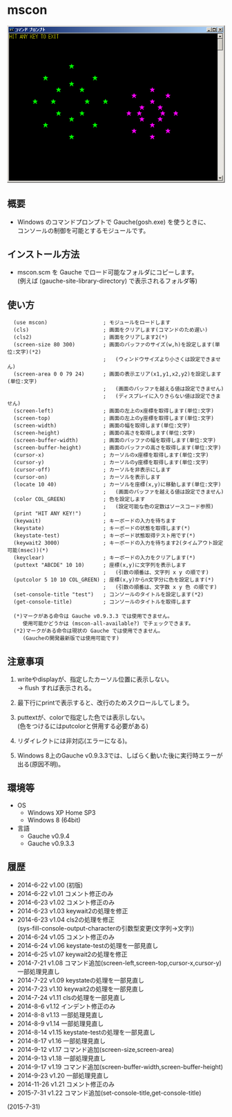 # mscon

![image](image.png)

## 概要
- Windows のコマンドプロンプトで Gauche(gosh.exe) を使うときに、  
  コンソールの制御を可能とするモジュールです。


## インストール方法
- mscon.scm を Gauche でロード可能なフォルダにコピーします。  
  (例えば (gauche-site-library-directory) で表示されるフォルダ等)


## 使い方
```
  (use mscon)                  ; モジュールをロードします
  (cls)                        ; 画面をクリアします(コマンドのため遅い)
  (cls2)                       ; 画面をクリアします2(*)
  (screen-size 80 300)         ; 画面のバッファのサイズ(w,h)を設定します(単位:文字)(*2)
                               ;   (ウィンドウサイズより小さくは設定できません)
  (screen-area 0 0 79 24)      ; 画面の表示エリア(x1,y1,x2,y2)を設定します(単位:文字)
                               ;   (画面のバッファを越える値は設定できません)
                               ;   (ディスプレイに入りきらない値は設定できません)
  (screen-left)                ; 画面の左上のx座標を取得します(単位:文字)
  (screen-top)                 ; 画面の左上のy座標を取得します(単位:文字)
  (screen-width)               ; 画面の幅を取得します(単位:文字)
  (screen-height)              ; 画面の高さを取得します(単位:文字)
  (screen-buffer-width)        ; 画面のバッファの幅を取得します(単位:文字)
  (screen-buffer-height)       ; 画面のバッファの高さを取得します(単位:文字)
  (cursor-x)                   ; カーソルのx座標を取得します(単位:文字)
  (cursor-y)                   ; カーソルのy座標を取得します(単位:文字)
  (cursor-off)                 ; カーソルを非表示にします
  (cursor-on)                  ; カーソルを表示します
  (locate 10 40)               ; カーソルを座標(x,y)に移動します(単位:文字)
                               ;   (画面のバッファを越える値は設定できません)
  (color COL_GREEN)            ; 色を設定します
                               ;   (設定可能な色の定数はソースコード参照)
  (print "HIT ANY KEY!")       ;
  (keywait)                    ; キーボードの入力を待ちます
  (keystate)                   ; キーボードの状態を取得します(*)
  (keystate-test)              ; キーボード状態取得テスト用です(*)
  (keywait2 3000)              ; キーボードの入力を待ちます2(タイムアウト設定可能(msec))(*)
  (keyclear)                   ; キーボードの入力をクリアします(*)
  (puttext "ABCDE" 10 10)      ; 座標(x,y)に文字列を表示します
                               ;   (引数の順番は、文字列 x y の順です)
  (putcolor 5 10 10 COL_GREEN) ; 座標(x,y)からn文字分に色を設定します(*)
                               ;   (引数の順番は、文字数 x y 色 の順です)
  (set-console-title "test")   ; コンソールのタイトルを設定します(*2)
  (get-console-title)          ; コンソールのタイトルを取得します

  (*)マークがある命令は Gauche v0.9.3.3 では使用できません。
     使用可能かどうかは (mscon-all-available?) でチェックできます。
  (*2)マークがある命令は現状の Gauche では使用できません。
     (Gaucheの開発最新版では使用可能です)
```

## 注意事項
1. writeやdisplayが、指定したカーソル位置に表示しない。  
   → flush すれば表示される。

2. 最下行にprintで表示すると、改行のためスクロールしてしまう。

3. puttextが、colorで指定した色では表示しない。  
   (色をつけるにはputcolorと併用する必要がある)

4. リダイレクトには非対応(エラーになる)。

5. Windows 8上のGauche v0.9.3.3では、しばらく動いた後に実行時エラーが出る(原因不明)。


## 環境等
- OS
  - Windows XP Home SP3
  - Windows 8 (64bit)
- 言語
  - Gauche v0.9.4
  - Gauche v0.9.3.3

## 履歴
- 2014-6-22  v1.00 (初版)
- 2014-6-22  v1.01 コメント修正のみ
- 2014-6-23  v1.02 コメント修正のみ
- 2014-6-23  v1.03 keywait2の処理を修正
- 2014-6-23  v1.04 cls2の処理を修正  
  (sys-fill-console-output-characterの引数型変更(文字列→文字))
- 2014-6-24  v1.05 コメント修正のみ
- 2014-6-24  v1.06 keystate-testの処理を一部見直し
- 2014-6-25  v1.07 keywait2の処理を修正
- 2014-7-21  v1.08 コマンド追加(screen-left,screen-top,cursor-x,cursor-y)  
  一部処理見直し
- 2014-7-22  v1.09 keystateの処理を一部見直し
- 2014-7-23  v1.10 keywait2の処理を一部見直し
- 2014-7-24  v1.11 clsの処理を一部見直し
- 2014-8-6   v1.12 インデント修正のみ
- 2014-8-8   v1.13 一部処理見直し
- 2014-8-9   v1.14 一部処理見直し
- 2014-8-14  v1.15 keystate-testの処理を一部見直し
- 2014-8-17  v1.16 一部処理見直し
- 2014-9-12  v1.17 コマンド追加(screen-size,screen-area)
- 2014-9-13  v1.18 一部処理見直し
- 2014-9-17  v1.19 コマンド追加(screen-buffer-width,screen-buffer-height)
- 2014-9-23  v1.20 一部処理見直し
- 2014-11-26 v1.21 コメント修正のみ
- 2015-7-31  v1.22 コマンド追加(set-console-title,get-console-title)


(2015-7-31)
